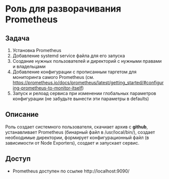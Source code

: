 # Роль для разворачивания Prometheus
## Задача
1. Установка Prometheus
2. Добавление systemd service файла для его запуска
3. Создание нужных пользователей и директорий с нужными правами и владельцами
4. Добавление конфигурации с прописанным таргетом для мониторинга самого Prometheus (см. https://prometheus.io/docs/prometheus/latest/getting_started/#configuring-prometheus-to-monitor-itself)
5. Запуск и релоад сервиса при изменении глобальных параметров конфигурации (не забудьте вынести эти параметры в defaults)

## Описание
Роль создает системного пользователя, скачиает архив с **github**, устанавливает Prometheus (бинарный файл в /usr/local/bin/), создает необходимые директории, формирует конфигурационный файл (в зависимости от Node Exporters), создает и запускает сервис.

## Доступ
- Prometheus доступен по ссылке http://localhost:9090/
